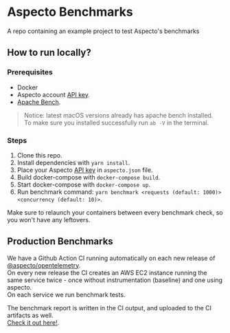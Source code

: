 # Aspecto Benchmarks
A repo containing an example project to test Aspecto's benchmarks

 ## How to run locally?

 ### Prerequisites

 * Docker
 * Aspecto account [API key](https://app.aspecto.io/app/integration/api-key).
 * [Apache Bench](https://www.tutorialspoint.com/apache_bench/apache_bench_environment_setup.htm).  
 > Notice: latest macOS versions already has apache bench installed.  
 > To make sure you installed successfully run `ab -V` in the terminal.

### Steps 
 1. Clone this repo.
 2. Install dependencies with `yarn install`.
 3. Place your Aspecto [API key](https://app.aspecto.io/app/integration/api-key) in `aspecto.json` file.
 3. Build docker-compose with `docker-compose build`.
 4. Start docker-compose with `docker-compose up`.
 5. Run benchmark command: `yarn benchmark <requests (default: 1000)> <concurrency (default: 10)>`.  

 Make sure to relaunch your containers between every benchmark check, so you won't have any leftovers.

 ## Production Benchmarks

We have a Github Action CI running automatically on each new release of [@aspecto/opentelemetry](https://www.npmjs.com/package/@aspecto/opentelemetry).  
On every new release the CI creates an AWS EC2 instance running the same service twice - once without instrumentation (baseline) and one using aspecto.  
On each service we run benchmark tests.


The benchmark report is written in the CI output, and uploaded to the CI artifacts as well.  
[Check it out here!](https://github.com/aspecto-io/benchmarks/actions?query=workflow%3A%22Benchmark+Test+on+AWS%22).